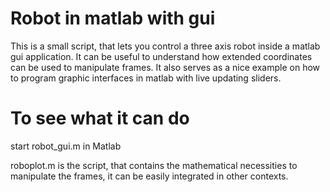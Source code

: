 # Robot in matlab with gui
This is a small script, that lets you control a three axis robot inside a matlab gui application. It can be useful to understand how extended coordinates can be used to manipulate frames. It also serves as a nice example on how to program graphic interfaces in matlab with live updating sliders.

# To see what it can do
start robot_gui.m in Matlab

roboplot.m is the script, that contains the mathematical necessities to manipulate the frames, it can be easily integrated in other contexts.
